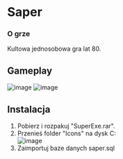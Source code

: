 # Saper

<h3> O grze </h3>

Kultowa jednosobowa gra lat 80.



## Gameplay

![image](https://github.com/user-attachments/assets/f183d218-dab1-4804-90b7-3a5cdc6c11e9)
![image](https://github.com/user-attachments/assets/6996aa2b-2f27-462a-9728-d42b0e581d8a)


## Instalacja

 1) Pobierz i rozpakuj "SuperExe.rar".
 2) Przenieś folder "Icons" na dysk C:\
    ![image](https://github.com/user-attachments/assets/8e3f3cc4-fff8-4b59-8b27-082e8a3e2b46)
 3) Zaimportuj baze danych saper.sql

